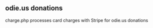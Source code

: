 odie.us donations
-----------------

charge.php processes card charges with Stripe for odie.us donations
